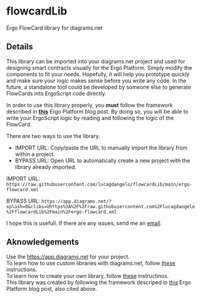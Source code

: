 # flowcardLib
Ergo FlowCard library for diagrams.net

## Details
This library can be imported into your diagrams.net project and used for designing smart contracts visually for the Ergo Platform. Simply modify the components to fit your needs. Hopefully, it will help you prototype quickly and make sure your logic makes sense before you write any code. In the future, a standalone tool could be developed by someone else to generate FlowCards into ErgoScript code directly. 

In order to use this library properly, you **must** follow the framework described in [**this**](https://ergoplatform.org/en/blog/2020_04_29_flow_cards/) Ergo Platform blog post. By doing so, you will be able to write your ErgoScript logic by reading and following the logic of the FlowCard.

There are two ways to use the library.
  - IMPORT URL: Copy/paste the URL to manually import the library from within a project. 
  - BYPASS URL: Open URL to automatically create a new project with the library already imported.

IMPORT URL: `https://raw.githubusercontent.com/lucagdangelo/flowcardLib/main/ergo-flowcard.xml`

BYPASS URL: `https://app.diagrams.net/?splash=0&clibs=Uhttps%3A%2F%2Fraw.githubusercontent.com%2Flucagdangelo%2FflowcardLib%2Fmain%2Fergo-flowcard.xml`

I hope this is usefull. If there are any issues, send me an [email](ldgaetano@protonmail.com).

## Aknowledgements
Use the <https://app.diagrams.net> for your project. \
To learn how to use custom libraries with diagrams.net, follow [these](https://www.diagrams.net/blog/custom-libraries) instructions. \
To learn how to create your own library, follow [these](https://jgraph.github.io/drawio-libs/) instructinos. \
This library was created by following the framework descriped in [this](https://ergoplatform.org/en/blog/2020_04_29_flow_cards/) Ergo Platform blog post, also cited above.
